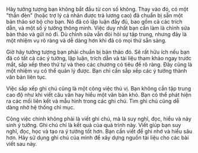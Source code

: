Hãy tưởng tượng bạn không bắt đầu từ con số không. Thay vào đó, có một "thần đèn" (hoặc trợ lý cá nhân được trả lương cao) đã chuẩn bị sẵn một bản thảo sơ bộ cho bạn. Nó đã có lập luận đầy đủ, bao gồm cả các trích dẫn, và một số ý tưởng thông minh. Việc duy nhất bạn cần làm là chỉnh sửa bản thảo và gửi nó đi. Dù chỉnh sửa vẫn đòi hỏi sự tập trung, nhưng đây là một nhiệm vụ rõ ràng và dễ dàng hơn khi đã có mọi thứ sẵn sàng.

Giờ hãy tưởng tượng bạn phải chuẩn bị bản thảo đó. Sẽ rất hữu ích nếu bạn đã có tất cả các ý tưởng, lập luận, trích dẫn và tài liệu tham khảo ngay trước mắt, sắp xếp theo thứ tự và theo các chương có tiêu đề rõ ràng. Đây cũng là một nhiệm vụ có thể quản lý được. Bạn chỉ cần sắp xếp các ý tưởng thành văn bản liên tục.

Việc sắp xếp ghi chú cũng là một công việc thú vị. Bạn không cần tập trung cao độ như khi viết câu văn hay hiểu một văn bản khó. Bạn có thể phát hiện ra các mối liên kết và mẫu hình trong các ghi chú. Tìm ghi chú cũng dễ dàng nhờ hệ thống chỉ mục.

Công việc chính không phải là viết ghi chú, mà là suy nghĩ, đọc, hiểu và nảy sinh ý tưởng. Ghi chú chỉ là kết quả của quá trình này. Viết giúp bạn suy nghĩ, đọc, học và tạo ra ý tưởng tốt hơn. Bạn cần viết để ghi nhớ và hiểu sâu hơn. Hãy sử dụng ghi chú của mình để xây dựng nguồn tài liệu cho các bài viết sau này.